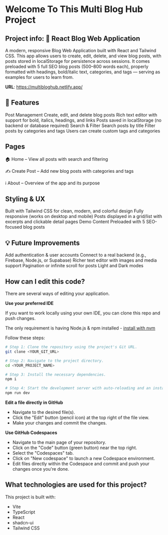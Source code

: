 # Welcome To This Multi Blog Hub Project

## Project info: 📝 React Blog Web Application
A modern, responsive Blog Web Application built with React and Tailwind CSS. This app allows users to create, edit, delete, and view blog posts, with posts stored in localStorage for persistence across sessions. It comes preloaded with 5 full SEO blog posts (500–800 words each), properly formatted with headings, bold/italic text, categories, and tags — serving as examples for users to learn from.

**URL**: https://multibloghub.netlify.app/
## 🚀 Features

Post Management
Create, edit, and delete blog posts
Rich text editor with support for bold, italics, headings, and links
Posts saved in localStorage (no backend or database required)
Search & Filter
Search posts by title
Filter posts by categories and tags
Users can create custom tags and categories
## Pages

🏠 Home – View all posts with search and filtering

✍️ Create Post – Add new blog posts with categories and tags

ℹ️ About – Overview of the app and its purpose

## Styling & UX

Built with Tailwind CSS for clean, modern, and colorful design
Fully responsive (works on desktop and mobile)
Posts displayed in a grid/list with excerpts and clickable detail pages
Demo Content
Preloaded with 5 SEO-focused blog posts

## 💡 Future Improvements

Add authentication & user accounts
Connect to a real backend (e.g., Firebase, Node.js, or Supabase)
Richer text editor with images and media support
Pagination or infinite scroll for posts
Light and Dark modes

## How can I edit this code?

There are several ways of editing your application.

**Use your preferred IDE**

If you want to work locally using your own IDE, you can clone this repo and push changes.

The only requirement is having Node.js & npm installed - [install with nvm](https://github.com/nvm-sh/nvm#installing-and-updating)

Follow these steps:

```sh
# Step 1: Clone the repository using the project's Git URL.
git clone <YOUR_GIT_URL>

# Step 2: Navigate to the project directory.
cd <YOUR_PROJECT_NAME>

# Step 3: Install the necessary dependencies.
npm i

# Step 4: Start the development server with auto-reloading and an instant preview.
npm run dev
```

**Edit a file directly in GitHub**

- Navigate to the desired file(s).
- Click the "Edit" button (pencil icon) at the top right of the file view.
- Make your changes and commit the changes.

**Use GitHub Codespaces**

- Navigate to the main page of your repository.
- Click on the "Code" button (green button) near the top right.
- Select the "Codespaces" tab.
- Click on "New codespace" to launch a new Codespace environment.
- Edit files directly within the Codespace and commit and push your changes once you're done.

## What technologies are used for this project?

This project is built with:

- Vite
- TypeScript
- React
- shadcn-ui
- Tailwind CSS

